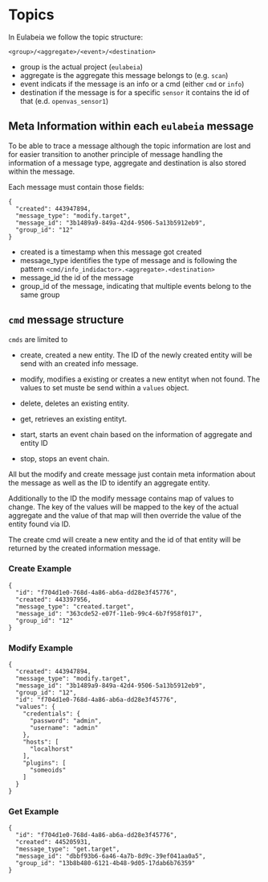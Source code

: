 # Topics

In Eulabeia we follow the topic structure:

`<group>/<aggregate>/<event>/<destination>`

- group is the actual project (`eulabeia`)
- aggregate is the aggregate this message belongs to (e.g. `scan`)
- event indicats if the message is an info or a cmd (either `cmd` or `info`)
- destination if the message is for a specific `sensor` it contains the id of that (e.d. `openvas_sensor1`)

## Meta Information within each `eulabeia` message

To be able to trace a message although the topic information are lost and for easier transition to another principle of message handling the information of a message type, aggregate and destination is also stored within the message.

Each message must contain those fields:

```
{
  "created": 443947894,
  "message_type": "modify.target",
  "message_id": "3b1489a9-849a-42d4-9506-5a13b5912eb9",
  "group_id": "12"
}
```

- created is a timestamp when this message got created
- message_type identifies the type of message and is following the pattern `<cmd/info_indidactor>.<aggregate>.<destination>`
- message_id the id of the message
- group_id of the message, indicating that multiple events belong to the same group


## `cmd` message structure

`cmds` are limited to

- create, created a new entity. The ID of the newly created entity will be send with an created info message.
- modify, modifies a existing or creates a new entityt when not found. The values to set muste be send within a `values` object.

- delete, deletes an existing entity.
- get, retrieves an existing entityt.
- start, starts an event chain based on the information of aggregate and entity ID
- stop, stops an event chain.

All but the modify and create message just contain meta information about the message as well as the ID to identify an aggregate entity.

Additionally to the ID the modify message contains map of values to change. The key of the values will be mapped to the key of the actual aggregate and the value of that map will then override the value of the entity found via ID.

The create cmd will create a new entity and the id of that entity will be returned by the created information message. 

### Create Example

```
{
  "id": "f704d1e0-768d-4a86-ab6a-dd28e3f45776",
  "created": 443397956,
  "message_type": "created.target",
  "message_id": "363cde52-e07f-11eb-99c4-6b7f958f017",
  "group_id": "12"
}
```

### Modify Example

```
{
  "created": 443947894,
  "message_type": "modify.target",
  "message_id": "3b1489a9-849a-42d4-9506-5a13b5912eb9",
  "group_id": "12",
  "id": "f704d1e0-768d-4a86-ab6a-dd28e3f45776",
  "values": {
    "credentials": {
      "password": "admin",
      "username": "admin"
    },
    "hosts": [
      "localhorst"
    ],
    "plugins": [
      "someoids"
    ]
  }
}
```

### Get Example

```
{
  "id": "f704d1e0-768d-4a86-ab6a-dd28e3f45776",
  "created": 445205931,
  "message_type": "get.target",
  "message_id": "dbbf93b6-6a46-4a7b-8d9c-39ef041aa0a5",
  "group_id": "13b8b480-6121-4b48-9d05-17dab6b76359"
}
```

